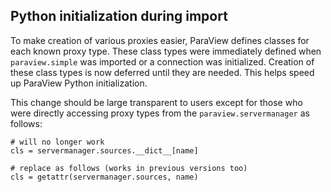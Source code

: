 ## Python initialization during import

To make creation of various proxies easier, ParaView defines classes for each
known proxy type. These class types were immediately defined when `paraview.simple`
was imported or a connection was initialized. Creation of these class types is
now deferred until they are needed. This helps speed up ParaView Python
initialization.

This change should be large transparent to users except for those who were
directly accessing proxy types from the `paraview.servermanager` as follows:

    # will no longer work
    cls = servermanager.sources.__dict__[name]

    # replace as follows (works in previous versions too)
    cls = getattr(servermanager.sources, name)
